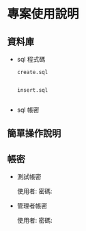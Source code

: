 # 專案使用說明

## 資料庫

- sql 程式碼

  `create.sql`

  ```sql
  
  ```

  `insert.sql`

  ```sql
  

  ```

- sql 帳密

## 簡單操作說明

## 帳密

- 測試帳密

  使用者:
  密碼:

- 管理者帳密
  
  使用者:
  密碼:
